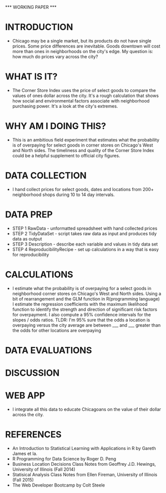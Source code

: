 *** WORKING PAPER ***

# INTRODUCTION

* Chicago may be a single market, but its products do not have single prices. Some price differences are inevitable.  Goods downtown will cost more than ones in neighborhoods on the city's edge. My question is: how much do prices vary across the city?  

# WHAT IS IT?

* The Corner Store Index uses the price of select goods to compare the values of ones dollar across the city.  It's a rough calculation that shows how social and environmental factors associate with neighborhood purchasing power.  It's a look at the city's extremes.

# WHY AM I DOING THIS?

* This is an ambitious field experiment that estimates what the probability is of overpaying for select goods in corner stores on Chicago's West and North sides. The timeliness and quality of the Corner Store Index could be a helpful supplement to official city figures.

# DATA COLLECTION

* I hand collect prices for select goods, dates and locations from 200+ neighborhood shops during 10 to 14 day intervals. 

# DATA PREP

* STEP 1 RawData - unformatted spreadsheet with hand collected prices 
* STEP 2 TidyDataSet - script takes raw data as input and produces tidy data as output
* STEP 3 Description - describe each variable and values in tidy data set
* STEP 4 ReproducibilityRecipe - set up calculations in a way that is easy for reproducibility

# CALCULATIONS

* I estimate what the probability is of overpaying for a select goods in neighborhood corner stores on Chicago's West and North sides.  Using a bit of rearrangement and the GLM function in R(programming language) I estimate the regression coefficients with the maximum likelihood function to identify the strength and direction of significant risk factors for overpayment. I also compute a 95% confidence intervals for the slopes / odds ratios. TLDR: I'm 95% sure that the odds a location is overpaying versus the city average are between ___ and ___ greater than the odds for other locations are overpaying

# DATA EVALUATIONS

# DISCUSSION

# WEB APP

* I integrate all this data to educate Chicagoans on the value of their dollar across the city.

# REFERENCES

* An Introduction to Statistical Learning with Applications in R by Gareth James et la. 
* R Programming for Data Science by Roger D. Peng
* Business Location Decisions Class Notes from Geoffrey J.D. Hewings, University of Illinois (Fall 2014)
* Statisical Analysis Class Notes from Ellen Fireman, University of Illinois (Fall 2015)
* The Web Developer Bootcamp by Colt Steele 
